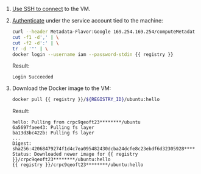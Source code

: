 1. [Use SSH to connect](../../../compute/operations/vm-connect/ssh.md#vm-connect) to the VM.
1. [Authenticate](../../../compute/operations/vm-connect/auth-inside-vm.md#auth-inside-vm) under the service account tied to the machine:

    ```bash
    curl --header Metadata-Flavor:Google 169.254.169.254/computeMetadata/v1/instance/service-accounts/default/token | \
    cut -f1 -d',' | \
    cut -f2 -d':' | \
    tr -d '"' | \
    docker login --username iam --password-stdin {{ registry }}
    ```

    Result:

    ```text
    Login Succeeded
    ```

1. Download the Docker image to the VM:

    ```bash
    docker pull {{ registry }}/${REGISTRY_ID}/ubuntu:hello
    ```

    Result:

    ```text
    hello: Pulling from crpc9qeoft23********/ubuntu
    6a5697faee43: Pulling fs layer
    ba13d3bc422b: Pulling fs layer
    ...
    Digest: sha256:42068479274f1d4c7ea095482430dcba24dcfe8c23ebdf6d32305928********
    Status: Downloaded newer image for {{ registry }}/crpc9qeoft23********/ubuntu:hello
    {{ registry }}/crpc9qeoft23********/ubuntu:hello
    ```